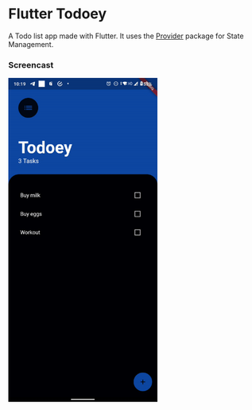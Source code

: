 # Flutter Todoey

A Todo list app made with Flutter. It uses the [Provider](https://pub.dev/packages/provider) package for State Management.


### Screencast
<img src ="/screencast/todoey.gif" width="300">
